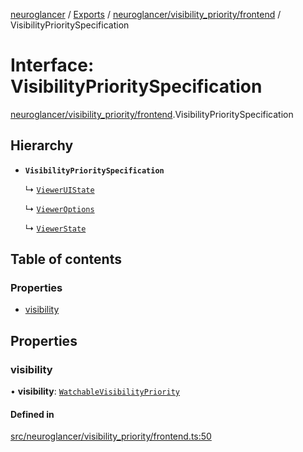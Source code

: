 [neuroglancer](../README.md) / [Exports](../modules.md) / [neuroglancer/visibility\_priority/frontend](../modules/neuroglancer_visibility_priority_frontend.md) / VisibilityPrioritySpecification

# Interface: VisibilityPrioritySpecification

[neuroglancer/visibility_priority/frontend](../modules/neuroglancer_visibility_priority_frontend.md).VisibilityPrioritySpecification

## Hierarchy

- **`VisibilityPrioritySpecification`**

  ↳ [`ViewerUIState`](neuroglancer_data_panel_layout.ViewerUIState.md)

  ↳ [`ViewerOptions`](neuroglancer_viewer.ViewerOptions.md)

  ↳ [`ViewerState`](neuroglancer_viewer_state.ViewerState.md)

## Table of contents

### Properties

- [visibility](neuroglancer_visibility_priority_frontend.VisibilityPrioritySpecification.md#visibility)

## Properties

### visibility

• **visibility**: [`WatchableVisibilityPriority`](../classes/neuroglancer_visibility_priority_frontend.WatchableVisibilityPriority.md)

#### Defined in

[src/neuroglancer/visibility_priority/frontend.ts:50](https://github.com/ActiveBrainAtlas2/neuroglancer/blob/034b457d/src/neuroglancer/visibility_priority/frontend.ts#L50)

